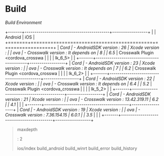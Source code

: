 Build
=====

*Build Environment*

+-------+-------------------------------------------+------------------+
|       | Android                                   | iOS              |
+=======+===========================================+==================+
| *Cord | -   AndroidSDK version : 26               | Xcode version :  |
| ova   | -   Crosswalk version : It depends on     | 8                |
| 6.5*  |     Crosswalk Plugin &lt;cordova\_crosswa |                  |
|       | lk\_6\_5&gt;                              |                  |
+-------+-------------------------------------------+------------------+
| *Cord | -   AndroidSDK version : 23               | Xcode version :  |
| ova   | -   Crosswalk version : It depends on     | 7                |
| 6.2*  |     Crosswalk Plugin &lt;cordova\_crosswa |                  |
|       | lk\_6\_2&gt;                              |                  |
+-------+-------------------------------------------+------------------+
| *Cord | -   AndroidSDK version : 22               | Xcode version :  |
| ova   | -   Crosswalk version : It depends on     | 6.4              |
| 5.2*  |     Crosswalk Plugin &lt;cordova\_crosswa |                  |
|       | lk\_5\_2&gt;                              |                  |
+-------+-------------------------------------------+------------------+
| *Cord | -   AndroidSDK version : 21               | Xcode version :  |
| ova   | -   Crosswalk version : 13.42.319.11      | 6.2              |
| 4.1*  |                                           |                  |
+-------+-------------------------------------------+------------------+
| *Cord | -   AndroidSDK version : 19               | Xcode version :  |
| ova   | -   Crosswalk version : 7.36.154.15       | 6.0.1            |
| 3.5*  |                                           |                  |
+-------+-------------------------------------------+------------------+

> maxdepth
>
> :   2
>
> ios/index build\_android build\_winrt build\_error build\_history

